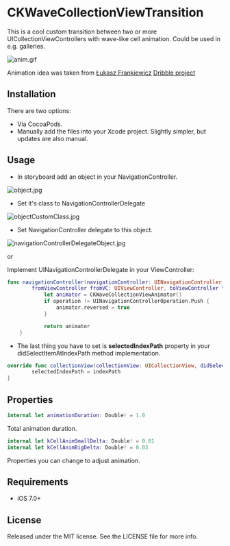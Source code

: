 # CKWaveCollectionViewTransition

This is a cool custom transition between two or more UICollectionViewControllers with wave-like cell animation.
Could be used in e.g. galleries.

![anim.gif](https://raw.githubusercontent.com/CezaryKopacz/CKWaveCollectionViewTransition/master/anim.gif)

Animation idea was taken from [Łukasz Frankiewicz](http://twitter.com/almetien) [Dribble project](https://dribbble.com/shots/2044312-Bits-and-pixels-Tide-Transition)

## Installation

There are two options:

* Via CocoaPods.
* Manually add the files into your Xcode project. Slightly simpler, but updates are also manual.

## Usage

* In storyboard add an object in your NavigationController.

![object.jpg](https://raw.githubusercontent.com/CezaryKopacz/CKWaveCollectionViewTransition/master/usage1.jpg)

* Set it's class to NavigationControllerDelegate

![objectCustomClass.jpg](https://raw.githubusercontent.com/CezaryKopacz/CKWaveCollectionViewTransition/master/usage2.jpg)

* Set NavigationController delegate to this object.

![navigationControllerDelegateObject.jpg](https://raw.githubusercontent.com/CezaryKopacz/CKWaveCollectionViewTransition/master/usage3.jpg)

or 

Implement UINavigationControllerDelegate in your ViewController:


```swift
func navigationController(navigationController: UINavigationController, animationControllerForOperation operation: UINavigationControllerOperation,
        fromViewController fromVC: UIViewController, toViewController toVC: UIViewController) -> UIViewControllerAnimatedTransitioning? {
            let animator = CKWaveCollectionViewAnimator()
            if operation != UINavigationControllerOperation.Push {
                animator.reversed = true
            }

            return animator
    }
```

 * The last thing you have to set is **selectedIndexPath** property in your didSelectItemAtIndexPath method implementation.


```swift
override func collectionView(collectionView: UICollectionView, didSelectItemAtIndexPath indexPath: NSIndexPath) {
        selectedIndexPath = indexPath
}
```


## Properties


```swift
internal let animationDuration: Double! = 1.0
```

Total animation duration.
   
```swift
internal let kCellAnimSmallDelta: Double! = 0.01
internal let kCellAnimBigDelta: Double! = 0.03
```
 
Properties you can change to adjust animation.


## Requirements

* iOS 7.0+

## License

Released under the MIT license. See the LICENSE file for more info.
